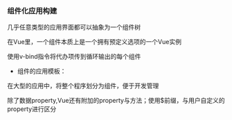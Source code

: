 ### 组件化应用构建

几乎任意类型的应用界面都可以抽象为一个组件树

在Vue里，一个组件本质上是一个拥有预定义选项的一个Vue实例

使用v-bind指令将代办项传到循环输出的每个组件

- 组件的应用模板：

在大型的应用中，将整个程序划分为组件，便于开发管理

除了数据property,Vue还有附加的property与方法；使用$前缀，与用户自定义的property进行区分